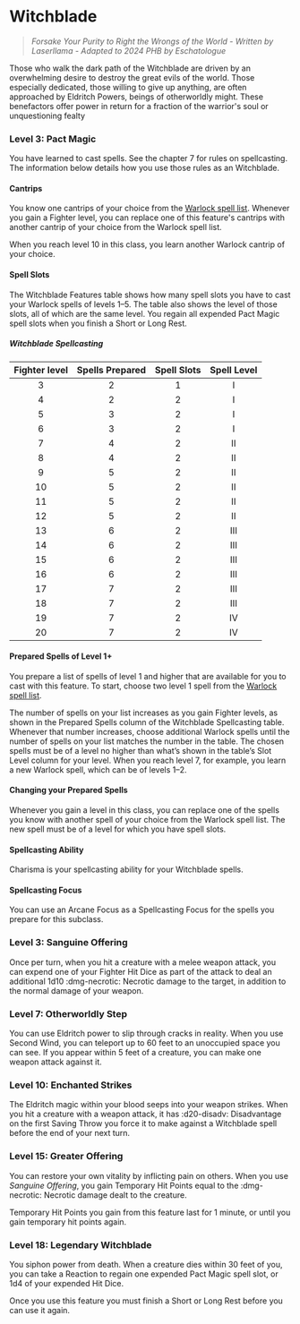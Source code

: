 # Witchblade

> *Forsake Your Purity to Right the Wrongs of the World - Written by Laserllama - Adapted to 2024 PHB by Eschatologue*

Those who walk the dark path of the Witchblade are driven by an overwhelming desire to destroy the great evils of the world. Those especially dedicated, those willing to give up anything, are often approached by Eldritch Powers, beings of otherworldly might. These benefactors offer power in return for a fraction of the warrior's soul or unquestioning fealty

### Level 3: Pact Magic

You have learned to cast spells. See the chapter 7 for rules on spellcasting. The information below details how you use those rules as an Witchblade.

#### Cantrips 

You know one cantrips of your choice from the [Warlock spell list]. Whenever you gain a Fighter level, you can replace one of this feature's cantrips with another cantrip of your choice from the Warlock spell list.

When you reach level 10 in this class, you learn another Warlock cantrip of your choice.

#### Spell Slots

The Witchblade Features table shows how many spell slots you have to cast your Warlock spells of levels 1–5. The table also shows the level of those slots, all of which are the same level. You regain all expended Pact Magic spell slots when you finish a Short or Long Rest.

##### Witchblade Spellcasting

| Fighter level | Spells Prepared | Spell Slots | Spell Level |
|:---:|:---:|:---:|:---:|
| 3 | 2 | 1 | I |
| 4 | 2 | 2 | I |
| 5 | 3 | 2 | I |
| 6 | 3 | 2 | I |
| 7 | 4 | 2 | II | 
| 8 | 4 | 2 | II| 
| 9 | 5 | 2 | II |
| 10 | 5 | 2 | II |
| 11 | 5 | 2 | II |
| 12 | 5 | 2 | II |
| 13 | 6 | 2 | III |
| 14 | 6 | 2 | III |
| 15 | 6 | 2 | III |
| 16 | 6 | 2 | III |
| 17 | 7 | 2 | III |
| 18 | 7 | 2 | III |
| 19 | 7 | 2 | IV |
| 20 | 7 | 2 | IV |

#### Prepared Spells of Level 1+

You prepare a list of spells of level 1 and higher that are available for you to cast with this feature. To start, choose two level 1 spell from the [Warlock spell list].

The number of spells on your list increases as you gain Fighter levels, as shown in the Prepared Spells column of the Witchblade Spellcasting table. Whenever that number increases, choose additional Warlock spells until the number of spells on your list matches the number in the table. The chosen spells must be of a level no higher than what’s shown in the table’s Slot Level column for your level. When you reach level 7, for example, you learn a new Warlock spell, which can be of levels 1–2.

#### Changing your Prepared Spells

Whenever you gain a level in this class, you can replace one of the spells you know with another spell of your choice from the Warlock spell list. The new spell must be of a level for which you have spell slots.

#### Spellcasting Ability

Charisma is your spellcasting ability for your Witchblade spells.

#### Spellcasting Focus

You can use an Arcane Focus as a Spellcasting Focus for the spells you prepare for this subclass.

### Level 3: Sanguine Offering

Once per turn, when you hit a creature with a melee weapon attack, you can expend one of your Fighter Hit Dice as part of the attack to deal an additional 1d10 :dmg-necrotic: Necrotic damage to the target, in addition to the normal damage of your weapon.

### Level 7: Otherworldly Step

You can use Eldritch power to slip through cracks in reality. When you use Second Wind, you can teleport up to 60 feet to an unoccupied space you can see. If you appear within 5 feet of a creature, you can make one weapon attack against it.

### Level 10: Enchanted Strikes

The Eldritch magic within your blood seeps into your weapon strikes. When you hit a creature with a weapon attack, it has :d20-disadv: Disadvantage on the first Saving Throw you force it to make against a Witchblade spell before the end of your next turn.

### Level 15: Greater Offering

You can restore your own vitality by inflicting pain on others. When you use *Sanguine Offering*, you gain Temporary Hit Points equal to the :dmg-necrotic: Necrotic damage dealt to the creature.

Temporary Hit Points you gain from this feature last for 1 minute, or until you gain temporary hit points again.

### Level 18: Legendary Witchblade

You siphon power from death. When a creature dies within 30 feet of you, you can take a Reaction to regain one expended Pact Magic spell slot, or 1d4 of your expended Hit Dice.

Once you use this feature you must finish a Short or Long Rest before you can use it again.

[Warlock spell list]: ../warlock/index.md#warlocks-spell-list